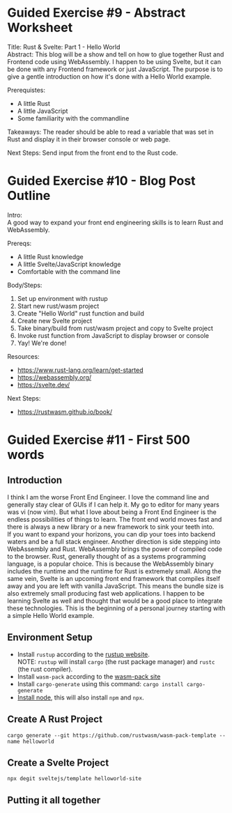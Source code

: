 # Guided Exercise #9 - Abstract Worksheet
Title: Rust & Svelte: Part 1 - Hello World    
Abstract: This blog will be a show and tell on how to glue together Rust and Frontend code using WebAssembly.
I happen to be using Svelte, but it can be done with any Frontend framework or just JavaScript.  The purpose
is to give a gentle introduction on how it's done with a Hello World example.

Prerequistes:
* A little Rust
* A little JavaScript
* Some familiarity with the commandline

Takeaways: The reader should be able to read a variable that was set in Rust and display it in their browser console or web page.

Next Steps:  Send input from the front end to the Rust code.

# Guided Exercise #10 - Blog Post Outline   
Intro:    
A good way to expand your front end engineering skills is to learn Rust and WebAssembly.

Prereqs: 
* A little Rust knowledge
* A little Svelte/JavaScript knowledge
* Comfortable with the command line

Body/Steps:    
1. Set up environment with rustup
2. Start new rust/wasm project
3. Create "Hello World" rust function  and build
4. Create new Svelte project
5. Take binary/build from rust/wasm project and copy to Svelte project
6. Invoke rust function from JavaScript to display browser or console
7. Yay! We're done!    

Resources:    
* https://www.rust-lang.org/learn/get-started
* https://webassembly.org/
* https://svelte.dev/    

Next Steps:    
* https://rustwasm.github.io/book/

# Guided Exercise #11 - First 500 words
## Introduction
I think I am the worse Front End Engineer.  I love the command line and generally stay clear of GUIs if I can help it.  My go to editor for many years was vi (now vim).  But what I love about being a Front End Engineer is the endless possibilities of things to learn. The front end world moves fast and there is always a new library or a new framework to sink your teeth into.  
If you want to expand your horizons, you can dip your toes into backend waters and be a full stack engineer.  Another direction is side stepping into WebAssembly and Rust.  WebAssembly brings the power of compiled code to the browser.  Rust, generally thought of as a systems programming language, is a popular choice.  This is because the WebAssembly binary includes the runtime and the runtime for Rust is extremely small.  Along the same vein, Svelte is an upcoming front end framework that compiles itself away and you are left with vanilla JavaScript.  This means the bundle size is also extremely small producing fast web applications.  I happen to be learning Svelte as well and thought that would be a good place to integrate these technologies.  This is the beginning of a personal journey starting with a simple Hello World example.   

## Environment Setup     
* Install `rustup` according to the [rustup website](https://rustup.rs/).    
NOTE: `rustup` will install `cargo` (the rust package manager) and `rustc` (the rust compiler).    
* Install `wasm-pack` according to the [wasm-pack site](https://rustwasm.githu.io/wasm-pack/installer/)     
* Install `cargo-generate` using this command: `cargo install cargo-generate`    
* [Install node](https://nodejs.org/en/), this will also install `npm` and `npx`.

## Create A Rust Project     
`cargo generate --git https://github.com/rustwasm/wasm-pack-template --name helloworld`

## Create a Svelte Project    
`npx degit sveltejs/template helloworld-site`

## Putting it all together    




